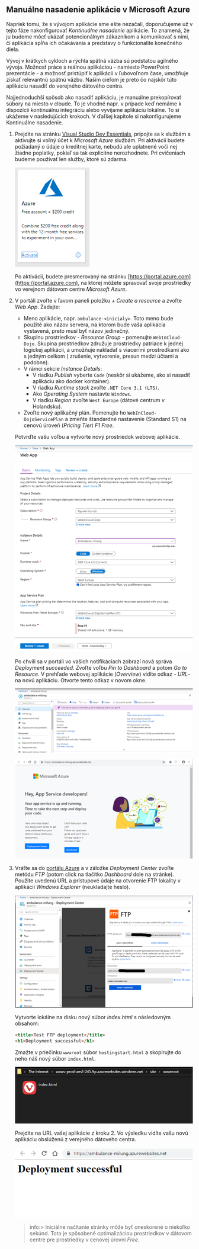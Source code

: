 ## <a name="CD"></a>Manuálne nasadenie aplikácie v Microsoft Azure

Napriek tomu, že s vývojom aplikácie sme ešte nezačali, doporučujeme už v tejto fáze
nakonfigurovať *Kontinuálne nasadenie* aplikácie. To znamená, že ju budeme môcť ukázať
potencionálnym zákazníkom a komunikovať s nimi, či aplikácia spĺňa ich očakávania
a predstavy o funkcionalite konečného diela.

Vývoj v krátkych cykloch a rýchla spätná väzba sú podstatou agilného vývoja.
Možnosť práce s reálnou aplikáciou - namiesto PowerPoint prezentácie - a možnosť
pristúpiť k aplikácii v ľubovoľnom čase, umožňuje získať relevantnú spätnú väzbu.
Naším cieľom je preto čo najskôr túto aplikáciu nasadiť do verejného dátového centra.

Najjednoduchší spôsob ako nasadiť aplikáciu, je manuálne prekopírovať súbory na miesto
v cloude. To je vhodné napr. v prípade keď nemáme k dispozícii kontinuálnu integráciu
alebo vyvíjame aplikáciu lokálne.
To si ukážeme v nasledujúcich krokoch. V ďaľšej kapitole si nakonfigurujeme Kontinuálne
nasadenie.

1. Prejdite na stránku [Visual Studio Dev Essentials](https://visualstudio.microsoft.com/dev-essentials/),
  pripojte sa k službám a aktivujte si voľný účet k _Microsoft Azure_ službám.
  Pri aktivácii budete požiadaný o údaje o kreditnej karte, nebudú ale uplatnené
  voči nej žiadne poplatky, pokiaľ sa tak explicitne nerozhodnete. Pri cvičeniach
  budeme používať len služby, ktoré sú zdarma.

   ![Voľné služby Azure](./img/01-SPA-20-AzureFree.png)

   Po aktivácii, budete presmerovaný na stránku [https://portal.azure.com](https://portal.azure.com),
   na ktorej môžete spravovať svoje prostriedky vo verejnom dátovom centre
   _Microsoft Azure_.

2. V portáli zvoľte v ľavom paneli položku _+ Create a resource_ a zvoľte
   _Web App_.  Zadajte:

   * Meno aplikácie, napr. `ambulance-<inicialy>`. Toto meno bude použité ako
   názov servera, na ktorom bude vaša aplikácia vystavená, preto musí byť názov
   jedinečný.
   * Skupinu prostriedkov - _Resource Group_ - pomenujte `WebInCloud-Dojo`.
   Skupina prostriedkov združuje prostriedky patriace k jednej logickej aplikácii,
   a umožňuje nakladať s viacerími prostredkami ako s jedným celkom ( zrušenie,
   vytvorenie, presun medzi účtami a podobne).
   * V rámci sekcie _Instance Details_:
      * V riadku _Publish_ vyberte `Code` (neskôr si ukážeme, ako si nasadiť aplikáciu ako docker kontainer).
      * V riadku _Runtime stack_ zvoľte `.NET Core 3.1 (LTS)`.
      * Ako _Operating System_ nastavte `Windows`.
      * V riadku _Region_ zvoľte `West Europe` (dátové centrum v Holandsku).
   * Zvoľte nový aplikačný plán. Pomenujte ho `WebInCloud-DojoServicePlan` a zmeňte
   štandardné nastavenie (Standard S1) na cenovú úroveň (_Pricing Tier_) _F1 Free_.

   Potvrďte vašu voľbu a vytvorte nový prostriedok webovej aplikácie.

   ![Vytvorenie prostriedku typu Web App](./img/01-SPA-21-WebAppResource.png)

   Po chvíli sa v portáli vo vašich notifikáciach zobrazí nová správa
   _Deployment succeeded_. Zvoľte voľbu _Pin to Dashboard_ a potom
   _Go to Resource_. V prehľade webovej aplikácie (_Overview_) vidíte odkaz -
   _URL_- na novú aplikáciu. Otvorte tento odkaz v novom okne.

   ![Prehľad o prostriedku Web App](./img/01-SPA-22-WebAppOverview.png)

   ![Prednastavená aplikácia pre prostriedky typu Web App](./img/01-SPA-23-WebAppScaffolding.png)

3. Vráťte sa do [portálu Azure](https://portal.azure.com) a v záložke _Deployment
   Center_ zvoľte metódu _FTP_ (potom click na tlačítko _Dashboard_ dole na stránke).
   Použite uvedenú URL a prístupové údaje na otvorenie FTP lokality v aplikácii
   _Windows Explorer_ (neukladajte heslo).

   ![FTP prístup k zložke web aplikácie](./img/01-SPA-24-WebAppFTPCredentials.png)

   Vytvorte lokálne na disku nový súbor _index.html_ s následovným obsahom:

   ```html
   <title>Test FTP deployment</title>
   <h1>Deployment successful</h1>
   ```

   Zmažte v priečinku `wwwroot` súbor `hostingstart.html` a skopírujte do neho náš nový súbor `index.html`.

   ![Obsah FTP priečinka s testovacim index.html](./img/01-SPA-26-WebAppFTPContentIndexHtml.png)

   Prejdite na URL vašej aplikácie z kroku 2. Vo výsledku vidíte vašu novú
   aplikáciu obslúženú z verejného dátoveho centra.

   ![ Aplikacia nasadena pomocou FTP](./img/01-SPA-27-WebAppTestDeployment.png)

    >info:> Iniciálne načítanie stránky môže byť oneskorené o niekoľko sekúnd.
    > Toto je spôsobené optimalizáciou prostriedkov v dátovom centre pre prostriedky
    > v cenovej úrovni _Free_.
